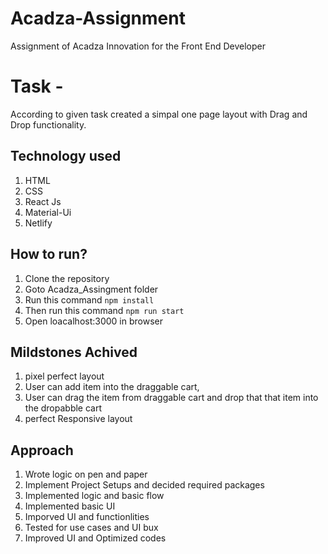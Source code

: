 
# Acadza-Assignment
Assignment of Acadza Innovation for the Front End Developer

# Task -
According to given task created a simpal one page layout with Drag and Drop functionality.

## Technology used

1) HTML
2) CSS
3) React Js
4) Material-Ui
5) Netlify


## How to run?
1) Clone the repository
2) Goto Acadza_Assingment folder
3) Run this command `npm install`
4) Then run this command `npm run start`
5) Open loacalhost:3000 in browser 



## Mildstones Achived
1) pixel perfect layout
2) User can add item into the draggable cart,
3) User can drag the item from draggable cart and drop that that item into the dropabble cart
4) perfect Responsive layout



## Approach
1) Wrote logic on pen and paper
2) Implement Project Setups and decided required packages
3) Implemented logic and basic flow
4) Implemented basic UI
5) Imporved UI and functionlities 
6) Tested for use cases and UI bux
7) Improved UI and Optimized codes
